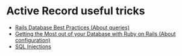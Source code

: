 # Active Record useful tricks

- [Rails Database Best Practices (About queries)](https://blog.carbonfive.com/2016/11/16/rails-database-best-practices/)
- [Getting the Most out of your Database with Ruby on Rails (About configuration)](https://blog.cloud66.com/getting-the-most-out-of-your-database-with-ruby-on-rails/)
- [SQL Injections](https://rails-sqli.org/)
